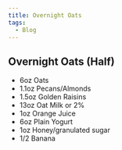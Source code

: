 ```yaml
---
title: Overnight Oats
tags:
  - Blog
---
```


## Overnight Oats (Half)

* 6oz Oats
* 1.1oz Pecans/Almonds
* 1.5oz Golden Raisins
* 13oz Oat Milk or 2%
* 1oz Orange Juice
* 6oz Plain Yogurt
* 1oz Honey/granulated sugar
* 1/2 Banana

